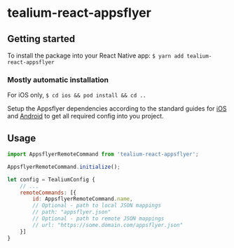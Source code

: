 # tealium-react-appsflyer

## Getting started

To install the package into your React Native app:
`$ yarn add tealium-react-appsflyer`

### Mostly automatic installation

For iOS only,
`$ cd ios && pod install && cd ..`

Setup the Appsflyer dependencies according to the standard guides for [iOS](https://help.appsflyer.com/en/article/get-started-ios-sdk) and [Android](https://help.appsflyer.com/en/article/get-started-android-sdk) to get all required config into you project.

## Usage
```javascript
import AppsflyerRemoteCommand from 'tealium-react-appsflyer';

AppsflyerRemoteCommand.initialize();

let config = TealiumConfig {
    // ...
    remoteCommands: [{
        id: AppsflyerRemoteCommand.name,
        // Optional - path to local JSON mappings
        // path: "appsflyer.json"
        // Optional - path to remote JSON mappings
        // url: "https://some.domain.com/appsflyer.json"
    }]
}
```
